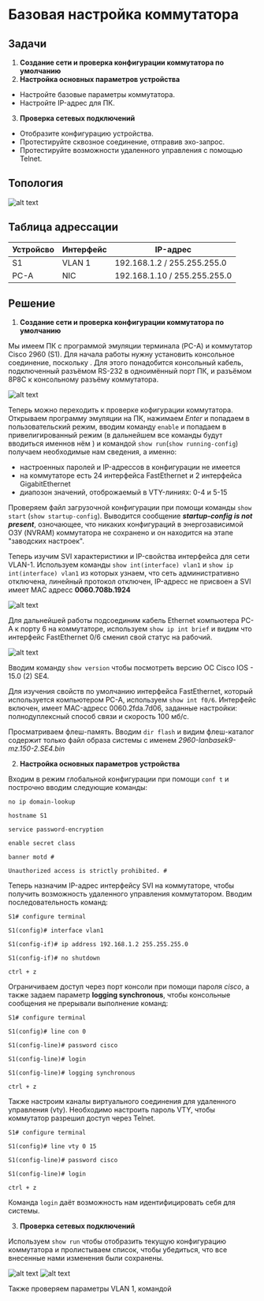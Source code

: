 # Базовая настройка коммутатора
## Задачи
1. **Создание сети и проверка конфигурации коммутатора по умолчанию**
2. **Настройка основных параметров устройства**
  * Настройте базовые параметры коммутатора.
  * Настройте IP-адрес для ПК.
  3. **Проверка сетевых подключений**
  * Отобразите конфигурацию устройства.
  * Протестируйте сквозное соединение, отправив эхо-запрос.
  * Протестируйте возможности удаленного управления с помощью Telnet.
## Топология
![alt text](image.png)
## Таблица адрессации
Устройсво | Интерфейс | IP-адрес 
--- | --- | ---
S1 | VLAN 1  | 192.168.1.2 / 255.255.255.0
PC-A | NIC | 192.168.1.10 / 255.255.255.0
## Решение
1. **Создание сети и проверка конфигурации коммутатора по умолчанию**

Мы имеем ПК с программой эмуляции терминала (PC-A) и коммутатор Cisco 2960 (S1). Для начала работы нужну установить консольное соединение, поскольку . Для этого понадобится консольный кабель, подключенный разъёмом RS-232 в одноимённый порт ПК, и разъёмом 8P8C к консольному разъёму коммутатора.

![alt text](image-1.png)

Теперь можно переходить к проверке кофигурации коммутатора. Открываем программу эмуляции на ПК, нажимаем *Enter* и попадаем в пользовательский режим, вводим команду `enable` и попадаем в привелигированный режим (в дальнейшем все команды будут вводиться именнов нём ) и командой `show run`(`show running-config`) получаем необходимые нам сведения, а именно:

  * настроенных паролей и IP-адрессов в конфигурации не имеется
  * на коммутаторе есть 24 интерфейса FastEthernet и 2 интерфейса GigabitEthernet
  * диапозон значений, отоброжаемый в VTY-линиях: 0-4 и 5-15

Проверяем файл загрузочной конфигурации при помощи команды `show start` (`show startup-config`). Выводится сообщение **_startup-config is not present_**, озночающее, что никаких конфигураций в энергозависимой ОЗУ (NVRAM) коммутатора не сохранено и он находится на этапе "заводских настроек".

Теперь изучим SVI характеристики и IP-свойства интерфейса для сети VLAN-1. Используем команды `show int(interface) vlan1` и `show ip int(interface) vlan1` из которых узнаем, что сеть административно отключена, линейный протокол отключен, IP-адресс не присвоен а SVI имеет MAC адресс **0060.708b.1924**

![alt text](image-2.png)

Для дальнейшей работы подсоединим кабель Ethernet компьютера PC-A к порту 6 на коммутаторе, используем `show ip int brief` и видим что интерфейс FastEthernet 0/6 сменил свой статус на рабочий.

![alt text](image-3.png)

Вводим команду `show version` чтобы посмотреть версию ОС Cisco IOS - 15.0 (2) SE4.

Для изучения свойств по умолчанию интерфейса FastEthernet, который используется компьютером PC-A, используем `show int f0/6`. Интерфейс включен, имеет MAC-адресс 0060.2fda.7d06, заданные настройки: полнодуплексный способ связи и скорость 100 мб/с.

Просматриваем флеш-память. Вводим `dir flash` и видим флеш-каталог содержит только файл образа системы с именем _2960-lanbasek9-mz.150-2.SE4.bin_

2. **Настройка основных параметров устройства**

Входим в режим глобальной конфигурации при помощи `conf t` и построчно вводим следующие команды:

`no ip domain-lookup`

`hostname S1`

`service password-encryption`

`enable secret class`

`banner motd #`

`Unauthorized access is strictly prohibited. #`

  Теперь назначим IP-адрес интерфейсу SVI на коммутаторе, чтобы получить возможность удаленного управления коммутатором. Вводим последовательность команд:
  
`S1# configure terminal`

`S1(config)# interface vlan1`

`S1(config-if)# ip address 192.168.1.2 255.255.255.0`

`S1(config-if)# no shutdown`

`ctrl + z`

Ограничиваем доступ через порт консоли при помощи пароля _cisco_, а также задаем параметр **logging synchronous**, чтобы консольные сообщения не прерывали выполнение команд:

`S1# configure terminal`

`S1(config)# line con 0`

`S1(config-line)# password cisco`

`S1(config-line)# login`

`S1(config-line)# logging synchronous`

`ctrl + z`

Также настроим каналы виртуального соединения для удаленного управления (vty). Необходимо настроить пароль VTY, чтобы коммутатор разрешил доступ через Telnet.

`S1# configure terminal`

`S1(config)# line vty 0 15`

`S1(config-line)# password cisco`

`S1(config-line)# login`

`ctrl + z`

Команда `login` даёт возможность нам идентифицировать себя для системы.

3. **Проверка сетевых подключений**

Используем `show run` чтобы отобразить текущую конфигурацию коммутатора и пролистываем список, чтобы убедиться, что все внесенные нами изменения были сохранены.

![alt text](image-4.png) ![alt text](image-5.png)

Также проверяем параметры VLAN 1, командой 